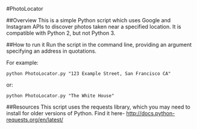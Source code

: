 #PhotoLocator

##Overview
This is a simple Python script which uses Google and Instagram APIs to discover photos taken near a specified location. It is compatible with Python 2, but not Python 3.


##How to run it
Run the script in the command line, providing an argument specifying an address in quotations.

For example:

	python PhotoLocator.py "123 Example Street, San Francisco CA"

or:

	python PhotoLocator.py "The White House"


##Resources
This script uses the requests library, which you may need to install for older versions of Python. Find it here- http://docs.python-requests.org/en/latest/